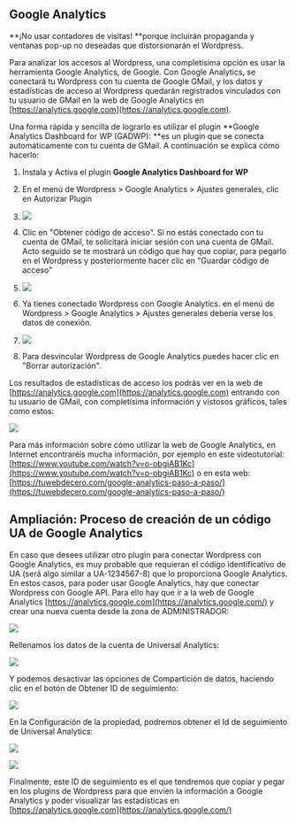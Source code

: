 ## Google Analytics

**¡No usar contadores de visitas! **porque incluirán propaganda y ventanas pop-up no deseadas que distorsionarán el Wordpress.

Para analizar los accesos al Wordpress, una completísima opción es usar la herramienta Google Analytics, de Google. Con Google Analytics, se conectará tu Wordpress con tu cuenta de Google GMail, y los datos y estadísticas de acceso al Wordpress quedarán registrados vinculados con tu usuario de GMail en la web de Google Analytics en [https://analytics.google.com](https://analytics.google.com).

Una forma rápida y sencilla de lograrlo es utilizar el plugin **Google Analytics Dashboard for WP \(GADWP\): **es un plugin que se conecta automáticamente con tu cuenta de GMail. A continuación se explica cómo hacerlo:

1. Instala y Activa el plugin **Google Analytics Dashboard for WP**

2. En el menú de Wordpress &gt; Google Analytics &gt; Ajustes generales, clic en Autorizar Plugin
3. ![](https://catedu.github.io/atrevete-con-wordpress/assets/google-analytics-1.png)
4. Clic en "Obtener código de acceso". Si no estás conectado con tu cuenta de GMail, te solicitará iniciar sesión con una cuenta de GMail. Acto seguido se te mostrará un código que hay que copiar, para pegarlo en el Wordpress y posteriormente hacer clic en "Guardar código de acceso"
5. ![](https://catedu.github.io/atrevete-con-wordpress/assets/google-analytics-2.png)
6. Ya tienes conectado Wordpress con Google Analytics. en el menú de Wordpress &gt; Google Analytics &gt; Ajustes generales debería verse los datos de conexión. 
7. ![](https://catedu.github.io/atrevete-con-wordpress/assets/google-analytics-3.png)
8. Para desvincular Wordpress de Google Analytics puedes hacer clic en "Borrar autorización".

Los resultados de estadísticas de acceso los podrás ver en la web de [https://analytics.google.com](https://analytics.google.com) entrando con tu usuario de GMail, con completísima información y vistosos gráficos, tales como estos:

![](https://catedu.github.io/atrevete-con-wordpress/assets/google-analytics-4.png)

Para más información sobre cómo utilizar la web de Google Analytics, en Internet encontraréis mucha información,  por ejemplo en este videotutorial: [https://www.youtube.com/watch?v=o-obgiAB1Kc](https://www.youtube.com/watch?v=o-obgiAB1Kc) o en esta web: [https://tuwebdecero.com/google-analytics-paso-a-paso/](https://tuwebdecero.com/google-analytics-paso-a-paso/)

## Ampliación: Proceso de creación de un código UA de Google Analytics

En caso que desees utilizar otro plugin para conectar Wordpress con Google Analytics, es muy probable que requieran el código identificativo de UA \(será algo similar a UA-1234567-8\) que lo proporciona Google Analytics. En estos casos, para poder usar Google Analytics, hay que conectar Wordpress con Google API. Para ello hay que ir a la web de Google Analytics [https://analytics.google.com](https://analytics.google.com/) y crear una nueva cuenta desde la zona de ADMINISTRADOR:

![](https://catedu.github.io/atrevete-con-wordpress/assets/g_embedder_paso1.png)

Rellenamos los datos de la cuenta de Universal Analytics:

![](https://catedu.github.io/atrevete-con-wordpress/assets/g_embedder_paso2.png)

Y podemos desactivar las opciones de Compartición de datos, haciendo clic en el botón de Obtener ID de seguimiento:

![](https://catedu.github.io/atrevete-con-wordpress/assets/g_embedder_paso3.png)

En la Configuración de la propiedad, podremos obtener el Id de seguimiento de Universal Analytics:

![](https://catedu.github.io/atrevete-con-wordpress/assets/g_embedder_paso4.png)

![](https://catedu.github.io/atrevete-con-wordpress/assets/g_embedder_paso5.png)

Finalmente, este ID de seguimiento es el que tendremos que copiar y pegar en los plugins de Wordpress para que envíen la información a Google Analytics y poder visualizar las estadísticas en [https://analytics.google.com](https://analytics.google.com/)


